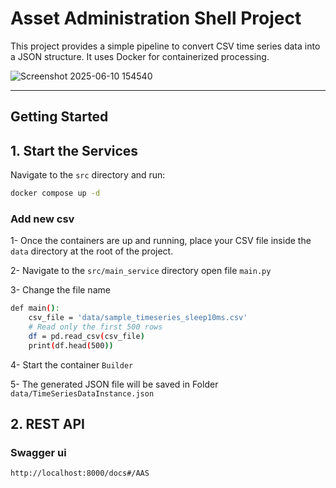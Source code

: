 # Asset Administration Shell Project

This project provides a simple pipeline to convert CSV time series data into a JSON structure. It uses Docker for containerized processing.


![Screenshot 2025-06-10 154540](https://github.com/user-attachments/assets/04b49a4f-32c9-4f59-b6e6-f055d6eec654)


---

## Getting Started

## 1. Start the Services

Navigate to the `src` directory and run:

```bash
docker compose up -d
```

### Add new csv

1- Once the containers are up and running, place your CSV file inside the `data` directory at the root of the project.

2- Navigate to the `src/main_service` directory open file `main.py`

3- Change the file name

```bash
def main():
    csv_file = 'data/sample_timeseries_sleep10ms.csv'
    # Read only the first 500 rows
    df = pd.read_csv(csv_file)
    print(df.head(500))
```
4- Start the container `Builder`

5- The generated JSON file will be saved in Folder `data/TimeSeriesDataInstance.json`

## 2. REST API

### Swagger ui
```bash
http://localhost:8000/docs#/AAS
```
